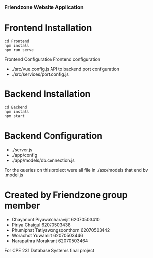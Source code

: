 ### Friendzone Website Application

# Frontend Installation

```
cd Frontend
npm install 
npm run serve
```


Frontend Configuration 
Frontend  configuration
- ./src/vue.config.js
API to backend port configuration
- ./src/services/port.config.js


# Backend Installation

```
cd Backend
npm install 
npm start
```

# Backend Configuration 
- ./server.js
- ./app/config
- ./app/models/db.connection.js

For the queries on this project were all file in ./app/models
that end by .model.js

# Created by Friendzone group member

- Chayanont         Piyawatcharavijit             62070503410
- Piriya            Chaigul                       62070503438
- Phumiphat         Tatiyawongsoonthorn           62070503442
- Worachot          Yuwamirt                      62070503446
- Narapathra        Morakrant                     62070503464

For CPE 231 Database Systems final project
